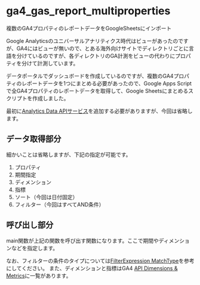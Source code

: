 # ga4_gas_report_multiproperties
複数のGA4プロパティのレポートデータをGoogleSheetsにインポート

Google Analyticsのユニバーサルアナリティクス時代はビューがあったのですが、GA4にはビューが無いので、とある海外向けサイトでディレクトリごとに言語を分けているのですが、各ディレクトリのGA計測をビューの代わりにプロパティを分けて計測しています。

データポータルでダッシュボードを作成しているのですが、複数のGA4プロパティのレポートデータを1つにまとめる必要があったので、Google Apps Scriptで全GA4プロパティのレポートデータを取得して、Google Sheetsにまとめるスクリプトを作成しました。

最初に[Analytics Data APIサービス](https://developers.google.com/apps-script/advanced/analyticsdata)を追加する必要がありますが、今回は省略します。

## データ取得部分

細かいことは省略しますが、下記の指定が可能です。

1. プロパティ
2. 期間指定
3. ディメンション
4. 指標
5. ソート（今回は日付固定）
6. フィルター（今回はすべてAND条件）

## 呼び出し部分

main関数が上記の関数を呼び出す関数になります。ここで期間やディメンションなどを指定します。

なお、フィルターの条件のタイプについては[FilterExpression MatchType](https://developers.google.com/analytics/devguides/reporting/data/v1/rest/v1beta/FilterExpression#MatchType)を参考にしてください。
また、ディメンションと指標はGA4 [API Dimensions & Metrics](https://developers.google.com/analytics/devguides/reporting/data/v1/api-schema)に一覧があります。
